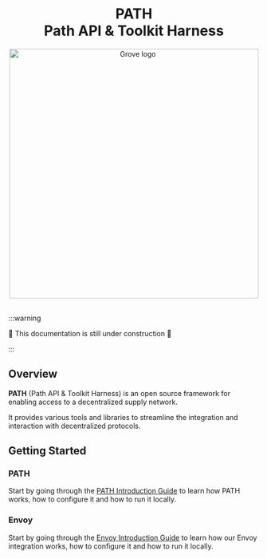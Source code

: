<div align="center">
<h1>PATH<br/>Path API & Toolkit Harness</h1>
<img src="https://storage.googleapis.com/grove-brand-assets/Presskit/Logo%20Joined-2.png" alt="Grove logo" width="500"/>

</div>
<br/>

:::warning

🚧 This documentation is still under construction 🚧

:::

## Overview

**PATH** (Path API & Toolkit Harness) is an open source framework for enabling
access to a decentralized supply network.

It provides various tools and libraries to streamline the integration and
interaction with decentralized protocols.

## Getting Started

### PATH

Start by going through the [PATH Introduction Guide](./develop/path/introduction.md)
to learn how PATH works, how to configure it and how to run it locally.

### Envoy

Start by going through the [Envoy Introduction Guide](./develop/envoy/introduction.md)
to learn how our Envoy integration works, how to configure it and how to run it locally.
